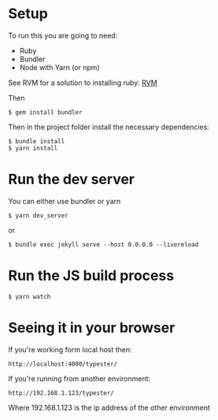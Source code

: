 # Setup
To run this you are going to need:
- Ruby
- Bundler
- Node with Yarn (or npm)

See RVM for a solution to installing ruby: [RVM](https://rvm.io/rvm/install)

Then
```
$ gem install bundler
```

Then in the project folder install the necessary dependencies:
```
$ bundle install
$ yarn install
```

# Run the dev server
You can either use bundler or yarn
```
$ yarn dev_server
```
or
```
$ bundle exec jekyll serve --host 0.0.0.0 --livereload
```

# Run the JS build process
```
$ yarn watch
```

# Seeing it in your browser
If you're working form local host then:
```
http://localhost:4000/typester/
```

If you're running from another environment:
```
http://192.168.1.123/typester/
```
Where 192.168.1.123 is the ip address of the other environment
